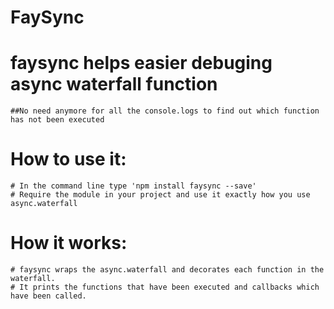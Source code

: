 # FaySync
# faysync helps easier debuging async waterfall function
    ##No need anymore for all the console.logs to find out which function has not been executed 

# How to use it:
    # In the command line type 'npm install faysync --save'
    # Require the module in your project and use it exactly how you use async.waterfall

# How it works:
    # faysync wraps the async.waterfall and decorates each function in the waterfall. 
    # It prints the functions that have been executed and callbacks which have been called. 
